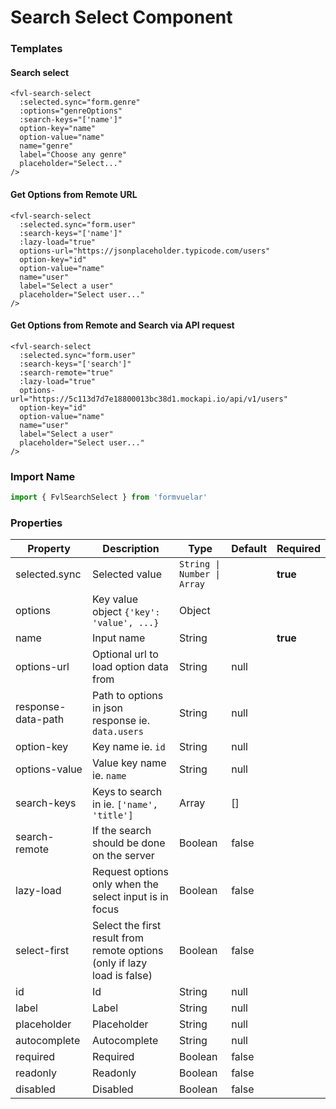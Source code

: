 # Search Select Component

### Templates

#### Search select

```vue
<fvl-search-select
  :selected.sync="form.genre"
  :options="genreOptions"
  :search-keys="['name']"
  option-key="name"
  option-value="name"
  name="genre"
  label="Choose any genre"
  placeholder="Select..."
/>
```

#### Get Options from Remote URL

```vue
<fvl-search-select
  :selected.sync="form.user"
  :search-keys="['name']"
  :lazy-load="true"
  options-url="https://jsonplaceholder.typicode.com/users"
  option-key="id"
  option-value="name"
  name="user"
  label="Select a user"
  placeholder="Select user..."
/>
```

#### Get Options from Remote and Search via API request

```vue
<fvl-search-select
  :selected.sync="form.user"
  :search-keys="['search']"
  :search-remote="true"
  :lazy-load="true"
  options-url="https://5c113d7d7e18800013bc38d1.mockapi.io/api/v1/users"
  option-key="id"
  option-value="name"
  name="user"
  label="Select a user"
  placeholder="Select user..."
/>
```

### Import Name

```js
import { FvlSearchSelect } from 'formvuelar'
```

### Properties

| Property              | Description                                                              | Type                        | Default | Required |
| --------------------- | ------------------------------------------------------------------------ | --------------------------- | ------- | -------- |
| selected.sync         | Selected value                                                           | `String \| Number \| Array` |         | **true** |
| options               | Key value object `{'key': 'value', ...}`                                 | Object                      |         |          |
| name                  | Input name                                                               | String                      |         | **true** |
| options-url           | Optional url to load option data from                                    | String                      | null    |          |
| response-data-path | Path to options in json response ie. `data.users`                        | String                      | null    |          |
| option-key            | Key name ie. `id`                                                        | String                      | null    |          |
| options-value         | Value key name ie. `name`                                                | String                      | null    |          |
| search-keys           | Keys to search in ie. `['name', 'title']`                                | Array                       | []      |          |
| search-remote         | If the search should be done on the server                               | Boolean                     | false   |          |
| lazy-load             | Request options only when the select input is in focus                   | Boolean                     | false   |          |
| select-first          | Select the first result from remote options (only if lazy load is false) | Boolean                     | false   |          |
| id                    | Id                                                                       | String                      | null    |          |
| label                 | Label                                                                    | String                      | null    |          |
| placeholder           | Placeholder                                                              | String                      | null    |          |
| autocomplete          | Autocomplete                                                             | String                      | null    |          |
| required              | Required                                                                 | Boolean                     | false   |          |
| readonly              | Readonly                                                                 | Boolean                     | false   |          |
| disabled              | Disabled                                                                 | Boolean                     | false   |          |
